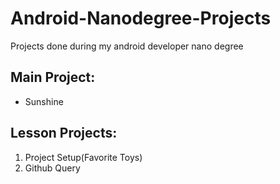 # Android-Nanodegree-Projects
Projects done during my android developer nano degree

## Main Project:
  * Sunshine

## Lesson Projects:
  1. Project Setup(Favorite Toys)
  2. Github Query
